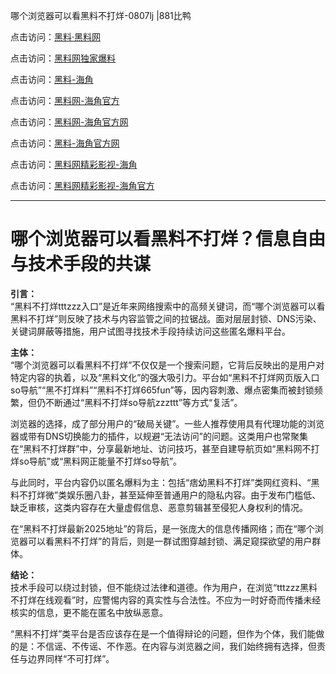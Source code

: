 哪个浏览器可以看黑料不打烊-0807lj |881比鸭

点击访问：<a href="https://heiliaolvzlu3.pages.dev">黑料·黑料网</a>

点击访问：<a href="https://heiliaoyvnrda.pages.dev">黑料网独家爆料</a>

点击访问：<a href="https://heiliaokof3cy.pages.dev">黑料-海角</a>

点击访问：<a href="https://heiliao9wsbg3.pages.dev">黑料网-海角官方</a>

点击访问：<a href="https://heiliaoxfe5rb.pages.dev">黑料网-海角官方网</a>

点击访问：<a href="https://heiliaoxrq8i9.pages.dev">黑料-海角官方网</a>

点击访问：<a href="https://heiliaoryrhyu.pages.dev">黑料网精彩影视-海角</a>

点击访问：<a href="https://heiliao3gvg9x.pages.dev">黑料网精彩影视-海角官方</a>

---

# 哪个浏览器可以看黑料不打烊？信息自由与技术手段的共谋

**引言：**  
“黑料不打烊tttzzz入口”是近年来网络搜索中的高频关键词，而“哪个浏览器可以看黑料不打烊”则反映了技术与内容监管之间的拉锯战。面对层层封锁、DNS污染、关键词屏蔽等措施，用户试图寻找技术手段持续访问这些匿名爆料平台。

**主体：**  
“哪个浏览器可以看黑料不打烊”不仅仅是一个搜索问题，它背后反映出的是用户对特定内容的执着，以及“黑料文化”的强大吸引力。平台如“黑料不打烊网页版入口so导航”“黑不打烊料”“黑料不打烊665fun”等，因内容刺激、爆点密集而被封锁频繁，但仍不断通过“黑料不打烊so导航zzzttt”等方式“复活”。

浏览器的选择，成了部分用户的“破局关键”。一些人推荐使用具有代理功能的浏览器或带有DNS切换能力的插件，以规避“无法访问”的问题。这类用户也常聚集在“黑料不打烊群”中，分享最新地址、访问技巧，甚至自建导航页如“黑料网不打烊so导航”或“黑料网正能量不打烊so导航”。

与此同时，平台内容仍以匿名爆料为主：包括“痞幼黑料不打烊”类网红资料、“黑料不打烊微”类娱乐圈八卦，甚至延伸至普通用户的隐私内容。由于发布门槛低、缺乏审核，这类内容存在大量虚假信息、恶意剪辑甚至侵犯人身权利的情况。

在“黑料不打烊最新2025地址”的背后，是一张庞大的信息传播网络；而在“哪个浏览器可以看黑料不打烊”的背后，则是一群试图穿越封锁、满足窥探欲望的用户群体。

**结论：**  
技术手段可以绕过封锁，但不能绕过法律和道德。作为用户，在浏览“tttzzz黑料不打烊在线观看”时，应警惕内容的真实性与合法性。不应为一时好奇而传播未经核实的信息，更不能在匿名中放纵恶意。

“黑料不打烊”类平台是否应该存在是一个值得辩论的问题，但作为个体，我们能做的是：不信谣、不传谣、不作恶。在内容与浏览器之间，我们始终拥有选择，但责任与边界同样“不可打烊”。
